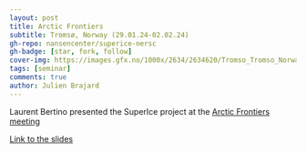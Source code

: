 ```yaml
---
layout: post
title: Arctic Frontiers
subtitle: Tromsø, Norway (29.01.24-02.02.24)
gh-repo: nansencenter/superice-nersc
gh-badge: [star, fork, follow]
cover-img: https://images.gfx.no/1000x/2634/2634620/Tromso_Tromso_Norway_tunliweb_02.jpg
tags: [seminar]
comments: true
author: Julien Brajard
---
```


Laurent Bertino presented the SuperIce project at the [Arctic Frontiers meeting](https://arcticfrontiers.com/)

[Link to the slides](https://nerscno-my.sharepoint.com/:p:/g/personal/julien_brajard_nersc_no/ETInBdWbrypCnllvqaSE-4MB_DUvtXoYT0VhjTJO5FtaqA?e=5xJjC5)
